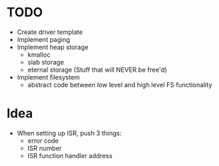 # TODO
- Create driver template
- Implement paging
- Implement heap storage
	- kmalloc
	- slab storage
	- eternal storage (Stuff that will NEVER be free'd)
- Implement filesystem
	- abstract code between low level and high level FS functionality

# Idea
- When setting up ISR, push 3 things:
	- error code
	- ISR number
	- ISR function handler address